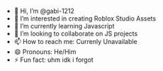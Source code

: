 - 👋 Hi, I’m @gabi-1212
- 👀 I’m interested in creating Roblox Studio Assets
- 🌱 I’m currently learning Javascript
- 💞️ I’m looking to collaborate on JS projects
- 📫 How to reach me: Currenly Unavailable
- 😄 Pronouns: He/Him
- ⚡ Fun fact: uhm idk i forgot
